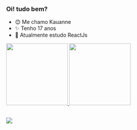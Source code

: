 ### Oi! tudo bem? ###


- 😊 Me chamo Kauanne
- ✨ Tenho 17 anos
- 🌱 Atualmente estudo ReactJs

<div>
  <a href="https://github.com/KwG0">
    <img height="165cm" src="https://github-readme-stats.vercel.app/api?username=KwG0&show_icons-true&theme=omni&include_all_commits=true&count_private=true"/>
    <img height="165cm" src="https://github-readme-stats.vercel.app/api/top-langs/?username=KwG0&layout=compact&langs_count=16&theme=omni"/>
</div>
 
##
<div>
  <a href="https://www.instagram.com/kwg.me" target="_blank"><img src="https://img.shields.io/badge/Instagram-E4405F?style=for-the-badge&logo=instagram&logoColor=white" target="_blank"></a>
</div>
